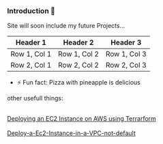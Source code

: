 ### Introduction 👋

Site will soon include my future Projects...




| Header 1 | Header 2 | Header 3 |
|----------|----------|----------|
| Row 1, Col 1 | Row 1, Col 2 | Row 1, Col 3 |
| Row 2, Col 1 | Row 2, Col 2 | Row 2, Col 3 |








- ⚡ Fun fact: Pizza with  pineapple is delicious

other usefull things:

<br /> [Deploying an EC2 Instance on AWS using Terrarform](https://github.com/Tim275/Deploy-a-Ec2-instance-in-Terrarform) <br />
<br /> [Deploy-a-Ec2-Instance-in-a-VPC-not-default](https://github.com/Tim275/Deploy-a-Ec2-Instance-in-a-VPC-not-default-) <br />




<!--
**Tim275/Tim275** is a ✨ _special_ ✨ repository because its `README.md` (this file) appears on your GitHub profile.

Here are some ideas to get you started:





- 🔭 I’m currently working on ...
- 🌱 I’m currently learning ...
- 👯 I’m looking to collaborate on ...
- 🤔 I’m looking for help with ...
- 💬 Ask me about ...
- 📫 How to reach me: ...
- 😄 Pronouns: ...
- ⚡ Fun fact: ...




-->
